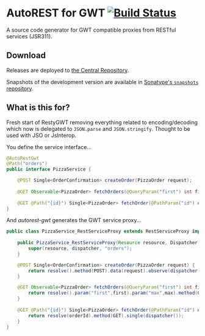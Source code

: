# AutoREST for GWT [![Build Status](https://travis-ci.org/intendia-oss/autorest-gwt.svg)](https://travis-ci.org/intendia-oss/autorest-gwt)

A source code generator for GWT compatible proxies from RESTful services (JSR311).

## Download

Releases are deployed to [the Central Repository][dl].

Snapshots of the development version are available in [Sonatype's `snapshots` repository][snap].

## What is this for?

Fresh start of RestyGWT removing everything related to encoding/decoding which now is delegated to
``JSON.parse`` and ``JSON.stringify``. Thought to be used with JSO or JsInterop.

You define the service interface...

```java
@AutoRestGwt
@Path("orders")
public interface PizzaService {

    @POST Single<OrderConfirmation> createOrder(PizzaOrder request);
    
    @GET Observable<PizzaOrder> fetchOrders(@QueryParam("first") int first, @QueryParam("max") int max);
    
    @GET @Path("{id}") Single<PizzaOrder> fetchOrder(@PathParam("id") orderId);
}
```

And *autorest-gwt* generates the GWT service proxy...

```java
public class PizzaService_RestServiceProxy extends RestServiceProxy implements PizzaService {
    
    public PizzaService_RestServiceProxy(Resource resource, Dispatcher dispatcher) {
        super(resource, dispatcher, "orders");
    }

    @POST Single<OrderConfirmation> createOrder(PizzaOrder request) {
        return resolve().method(POST).data(request).observe(dispatcher());
    }

    @GET Observable<PizzaOrder> fetchOrders(@QueryParam("first") int first, @QueryParam("max") int max) {
        return resolve().param("first",first).param("max",max).method(GET).observe(dispatcher());
    }
    
    @GET @Path("{id}") Single<PizzaOrder> fetchOrder(@PathParam("id") orderId) {
        return resolve(orderId).method(GET).single(dispatcher()); 
    }
}
```



 [dl]: https://search.maven.org/#search%7Cga%7C1%7Cg%3A%22com.intendia.gwt%22%20AND%20a%3A%22autorest-gwt%22
 [snap]: https://oss.sonatype.org/content/repositories/snapshots/
 
